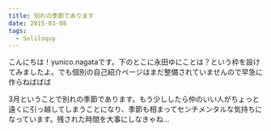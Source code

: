 ```yaml
---
title: 別れの季節であります
date: 2015-03-08
tags:
  - Soliloquy
---
```

こんにちは！yunico.nagataです。下のとこに永田ゆにことは？という枠を設けてみましたよ。でも個別の自己紹介ページはまだ整備されていませんので早急に作らねばばば

3月ということで別れの季節であります。もう少ししたら仲のいい人がちょっと遠くに引っ越してしまうことになり、季節も相まってセンチメンタルな気持ちになっています。残された時間を大事にしなきゃね…
